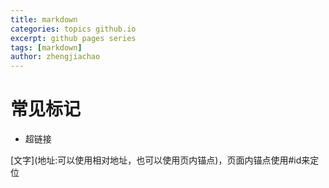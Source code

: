 ```yaml
---
title: markdown
categories: topics github.io
excerpt: github pages series
tags: [markdown]
author: zhengjiachao
---
```


# 常见标记 #

- 超链接

[文字]\(地址:可以使用相对地址，也可以使用页内锚点\)，页面内锚点使用#id来定位

